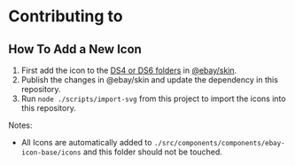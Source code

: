 # Contributing to <ebay-icon>

## How To Add a New Icon
 1. First add the icon to the [DS4 or DS6 folders](https://github.com/eBay/skin/tree/master/src/svg) in [@ebay/skin](https://github.com/eBay/skin).
 2. Publish the changes in @ebay/skin and update the dependency in this repository.
 3. Run `node ./scripts/import-svg` from this project to import the icons into this repository.

Notes:

* All Icons are automatically added to `./src/components/components/ebay-icon-base/icons` and this folder should not be touched.
